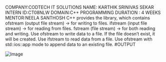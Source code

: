 COMPANY:CODTECH IT SOLUTIONS
NAME: KARTHIK SRINIVAS SEKAR
INTERN ID:CT08NLW
DOMAIN:C++ PROGRAMMING
DURATION : 4 WEEKS
MENTOR:NEELA SANTHOSH
C++ provides the <fstream> library, which contains ofstream (output file stream) → for writing to files.
ifstream (input file stream) → for reading from files.
fstream (file stream) → for both reading and writing.
Use ofstream to write data to a file. If the file doesn’t exist, it will be created.
Use ifstream to read data from a file.
Use ofstream with std::ios::app mode to append data to an existing file.
#OUTPUT

![Image](https://github.com/user-attachments/assets/7810243a-8075-480e-aacc-e41cfe93f791)
